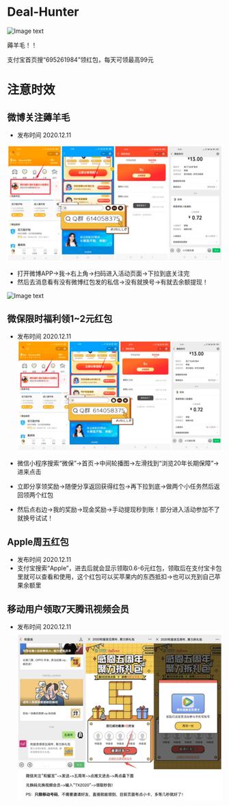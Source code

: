 # Deal-Hunter
![Image text]( https://github.com/amille757/Windows/blob/main/%E5%B0%8F%E7%A8%8B%E5%BA%8F%E4%BA%8C%E7%BB%B4%E7%A0%81.jpeg)

薅羊毛！！ </br>

支付宝首页搜“695261984”领红包，每天可领最高99元



# 注意时效

## 微博关注薅羊毛
- 发布时间 2020.12.11

![Image text]( https://github.com/amille757/Deal-Hunter/blob/main/%E5%BE%AE%E4%BF%9D%E9%99%90%E6%97%B6%E7%A6%8F%E5%88%A9%E9%A2%861~2%E5%85%83%E7%BA%A2%E5%8C%85.jpg)

- 打开微博APP->我->右上角->扫码进入活动页面->下拉到底关注完
- 然后去消息看有没有微博红包发的私信->没有就换号->有就去余额提现！

![Image text]( https://www.x6d.com/uploads/allimg/201209/1607523799417719.png)


## 微保限时福利领1~2元红包
- 发布时间 2020.12.11
![Image text]( https://github.com/amille757/Deal-Hunter/blob/main/%E5%BE%AE%E4%BF%9D%E9%99%90%E6%97%B6%E7%A6%8F%E5%88%A9%E9%A2%861~2%E5%85%83%E7%BA%A2%E5%8C%85.jpg)


- 微信小程序搜索“微保”->首页->中间轮播图->左滑找到“浏览20年长期保障”->进来点击

- 立即分享领奖励->随便分享返回获得红包->再下拉到底->做两个小任务然后返回领两个红包

- 然后点右边->我的奖励->现金奖励->手动提现秒到账！部分进入活动参加不了就换号试试！
## Apple周五红包 
- 发布时间 2020.12.11
- 支付宝搜索“Apple”，进去后就会显示领取0.6-6元红包，领取后在支付宝卡包里就可以查看和使用，这个红包可以买苹果内的东西抵扣->也可以充到自己苹果余额里


## 移动用户领取7天腾讯视频会员  
- 发布时间 2020.12.11
![Image text]( https://raw.githubusercontent.com/amille757/Deal-Hunter/main/%E7%A7%BB%E5%8A%A8%E9%A2%86%E5%8F%96%E8%85%BE%E8%AE%AF%E4%BC%9A%E5%91%987%E5%A4%A9.jpg)



